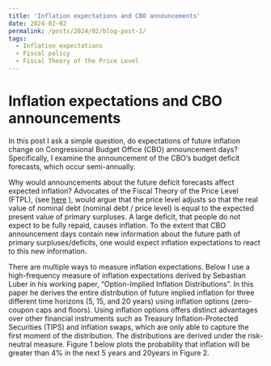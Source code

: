 ```yaml
---
title: 'Inflation expectations and CBO announcements'
date: 2024-02-02
permalink: /posts/2024/02/blog-post-1/
tags:
  - Inflation expectations
  - Fiscal policy
  - Fiscal Theory of the Price Level
---
```



Inflation expectations and CBO announcements
======

In this post I ask a simple question, do expectations of future inflation change on Congressional Budget Office (CBO) announcement days? Specifically, I examine the announcement of the CBO’s budget deficit forecasts, which occur semi-annually. 

Why would announcements about the future deficit forecasts affect expected inflation? Advocates of the Fiscal Theory of the Price Level (FTPL), (see [here](https://johnhcochrane.blogspot.com/2024/01/fiscal-narratives-for-us-inflation.html) ), would argue that the price level adjusts so that the real value of nominal debt (nominal debt / price level) is equal to the expected present value of primary surpluses. A large deficit, that people do not expect to be fully repaid, causes inflation. To the extent that CBO announcement days contain new information about the future path of primary surpluses/deficits, one would expect inflation expectations to react to this new information. 

There are multiple ways to measure inflation expectations. Below I use a high-frequency measure of inflation expectations derived by Sebastian Luber in his working paper, “Option-Implied Inflation Distributions”. In this paper he derives the entire distribution of future implied inflation for three different time horizons (5, 15, and 20 years) using inflation options (zero-coupon caps and floors). Using inflation options offers distinct advantages over other financial instruments such as Treasury Inflation-Protected Securities (TIPS) and inflation swaps, which are only able to capture the first moment of the distribution. The distributions are derived under the risk-neutral measure. Figure 1 below plots the probability that inflation will be greater than 4% in the next 5 years and 20years in Figure 2. 



